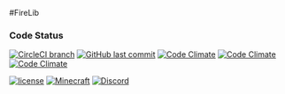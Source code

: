 #FireLib

### Code Status
[![CircleCI branch](https://img.shields.io/circleci/project/github/FireBall1725/FireLib/master.svg?style=for-the-badge)](https://circleci.com/gh/FireBall1725/FireLib)
[![GitHub last commit](https://img.shields.io/github/last-commit/FireBall1725/FireLib.svg?style=for-the-badge)](https://github.com/FireBall1725/FireLib)
[![Code Climate](https://img.shields.io/codeclimate/maintainability/FireBall1725/FireLib.svg?style=for-the-badge)](https://codeclimate.com/github/FireBall1725/FireLib)
[![Code Climate](https://img.shields.io/codeclimate/issues/github/FireBall1725/FireLib.svg?style=for-the-badge)](https://codeclimate.com/github/FireBall1725/FireLib)
[![Code Climate](https://img.shields.io/codeclimate/c/FireBall1725/FireLib.svg?style=for-the-badge)](https://codeclimate.com/github/FireBall1725/FireLib)

[![license](https://img.shields.io/github/license/mashape/apistatus.svg?style=for-the-badge)]()
[![Minecraft](https://img.shields.io/badge/Minecraft-1.12.2-blue.svg?style=for-the-badge)]()
[![Discord](https://img.shields.io/badge/Discord-FireBall1725-blue.svg?style=for-the-badge)](https://discord.gg/fireball1725)
